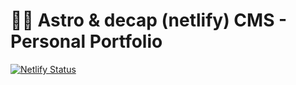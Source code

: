 # 👨‍🚀 Astro & decap (netlify) CMS - Personal Portfolio

[![Netlify Status](https://api.netlify.com/api/v1/badges/94cae071-2ff2-424b-9794-07b05979716d/deploy-status)](https://app.netlify.com/sites/gois-dev/deploys)

<!-- markdownlint-restore -->
<!-- prettier-ignore-end -->

<!-- ALL-CONTRIBUTORS-LIST:END -->
<!-- prettier-ignore-start -->
<!-- markdownlint-disable -->

<!-- markdownlint-restore -->
<!-- prettier-ignore-end -->

<!-- ALL-CONTRIBUTORS-LIST:END -->
